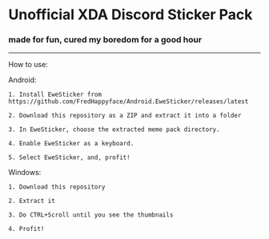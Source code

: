 # Unofficial XDA Discord Sticker Pack
### made for fun, cured my boredom for a good hour
-----------------------------------------------------------
How to use:


  Android:
  
    1. Install EweSticker from https://github.com/FredHappyface/Android.EweSticker/releases/latest
    
    2. Download this repository as a ZIP and extract it into a folder
    
    3. In EweSticker, choose the extracted meme pack directory.
    
    4. Enable EweSticker as a keyboard.
    
    5. Select EweSticker, and, profit!
    
  
  Windows:
  
    1. Download this repository
    
    2. Extract it
    
    3. Do CTRL+Scroll until you see the thumbnails
    
    4. Profit!
    
